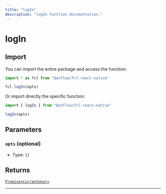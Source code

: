 ```yaml
---
title: "logIn"
description: "logIn function documentation."
---
```


<!-- THIS DOCUMENT IS AUTO-GENERATED FROM [onflow/fcl-react-native/src/fcl-react-native.ts](https://github.com/onflow/fcl-js/tree/master/packages/fcl-react-native/src/fcl-react-native.ts). DO NOT EDIT MANUALLY -->

# logIn


## Import

You can import the entire package and access the function:

```typescript
import * as fcl from "@onflow/fcl-react-native"

fcl.logIn(opts)
```

Or import directly the specific function:

```typescript
import { logIn } from "@onflow/fcl-react-native"

logIn(opts)
```


## Parameters

### `opts` (optional)


- Type: `{}`


## Returns

[`Promise<CurrentUser>`](../types#currentuser)


---